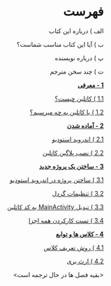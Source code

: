 <div dir="rtl">

# فهرست

الف ) درباره این کتاب

ب ) آیا این کتاب مناسب شماست؟

پ ) درباره نویسنده

ت ) چند سخن مترجم

**[1 - معرفی](./introduction/README.md)**

[1.1 )‌ کاتلین چیست؟](/src/introduction/README.md#%DA%A9%D8%A7%D8%AA%D9%84%DB%8C%D9%86-%DA%86%DB%8C%D8%B3%D8%AA)

[1.2 ) با کاتلین به چه میرسیم؟](./introduction/README.md#با-کاتلین-به-چه-میرسیم)

**[2 - آماده شدن](./getting-ready/README.md)**

[2.1 ) اندروید استودیو](./android-studio/README.md)

[2.2 ) نصب پلاگین کاتلین](./install-kotlin-plugin/README.md)

**[3 - ساختن یک پروژه جدید](./creating-a-new-project/README.md)**

[3.1 ) ساختن پروژه در اندروید استودیو](./creating-the-project-in-android-studio/README.md)

[3.2 ) تنظیمات گردل](./configure-gradle/README.md)

[3.3 ) تبدیل MainActivity به کد کاتلین](./convert-mainactivity-to-kotlin-code/README.md)

[3.4 ) تست کارکردن همه اجزا](./test-that-every-thing-works/README.md)

**[4 - کلاس ها و توابع](./classes-and-functions/README.md)**

[4.1 ) روش تعریف کلاس](./how-to-declare-a-class/README.md)

[4.2 ) ارث بری](./class-inheritance/README.md)



<بقیه فصل ها در حال ترجمه است>

